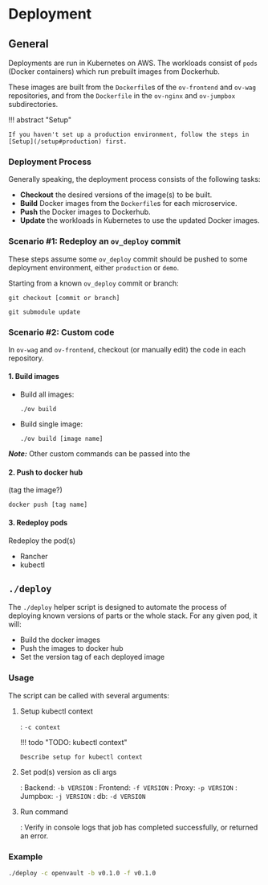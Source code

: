 # Deployment

## General

Deployments are run in Kubernetes on AWS. The workloads consist of `pods` (Docker containers) which run prebuilt images from Dockerhub.

These images are built from the `Dockerfile`s of the `ov-frontend` and `ov-wag` repositories, and from the `Dockerfile` in the `ov-nginx` and `ov-jumpbox` subdirectories.

!!! abstract "Setup"

    If you haven't set up a production environment, follow the steps in [Setup](/setup#production) first.

### Deployment Process

Generally speaking, the deployment process consists of the following tasks:

- **Checkout** the desired versions of the image(s) to be built.
- **Build** Docker images from the `Dockerfile`s for each microservice.
- **Push** the Docker images to Dockerhub.
- **Update** the workloads in Kubernetes to use the updated Docker images.

### Scenario #1: Redeploy an `ov_deploy` commit

These steps assume some `ov_deploy` commit should be pushed to some deployment environment, either `production` or `demo`.

Starting from a known `ov_deploy` commit or branch:

`git checkout [commit or branch]`

`git submodule update`

### Scenario #2: Custom code

In `ov-wag` and `ov-frontend`, checkout (or manually edit) the code in each repository.

#### 1. Build images

- Build all images:

  `./ov build`

- Build single image:

  `./ov build [image name]`

**_Note:_** Other custom commands can be passed into the

#### 2. Push to docker hub

(tag the image?)

`docker push [tag name]`

#### 3. Redeploy pods

Redeploy the pod(s)

- Rancher
- kubectl

## `./deploy`

The `./deploy` helper script is designed to automate the process of deploying known versions of parts or the whole stack. For any given pod, it will:

- Build the docker images
- Push the images to docker hub
- Set the version tag of each deployed image

### Usage

The script can be called with several arguments:

1.  Setup kubectl context

    : `-c context`

    !!! todo "TODO: kubectl context"

        Describe setup for kubectl context

1.  Set pod(s) version as cli args

    : Backend: `-b VERSION`
    : Frontend: `-f VERSION`
    : Proxy: `-p VERSION`
    : Jumpbox: `-j VERSION`
    : db: `-d VERSION`

1.  Run command

    : Verify in console logs that job has completed successfully, or returned an error.

### Example

```bash title="Deploy v0.1.0 of backend and frontend"
./deploy -c openvault -b v0.1.0 -f v0.1.0
```
